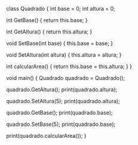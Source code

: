 class Quadrado {
  int base = 0;
  int altura = 0;

  int GetBase() {
    return this.base;
  }

  int GetAltura() {
    return this.altura;
  }

  void SetBase(int base) {
    this.base = base;
  }

  void SetAltura(int altura) {
    this.altura = altura;
  }

  int calcularArea() {
    return this.base = this.altura;
  }
}

void main() {
  Quadrado quadrado = Quadrado();

  quadrado.GetAltura();
  print(quadrado.altura);

  quadrado.SetAltura(5);
  print(quadrado.altura);

  quadrado.GetBase();
  print(quadrado.base);

  quadrado.SetBase(5);
  print(quadrado.base);

  print(quadrado.calcularArea());
}
